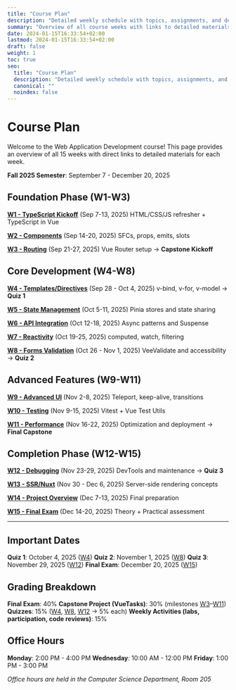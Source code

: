 ```yaml
---
title: "Course Plan"
description: "Detailed weekly schedule with topics, assignments, and deadlines"
summary: "Overview of all course weeks with links to detailed materials"
date: 2024-01-15T16:33:54+02:00
lastmod: 2024-01-15T16:33:54+02:00
draft: false
weight: 1
toc: true
seo:
  title: "Course Plan"
  description: "Detailed weekly schedule with topics, assignments, and deadlines"
  canonical: ""
  noindex: false
---
```


<style>
.content {
  text-align: left !important;
  max-width: none !important;
  margin: 0 !important;
  padding: 20px !important;
}

.content h1,
.content h2,
.content h3,
.content p,
.content ul,
.content li {
  text-align: left !important;
  margin-left: 0 !important;
  margin-right: 0 !important;
}
</style>

# Course Plan

Welcome to the Web Application Development course! This page provides an overview of all 15 weeks with direct links to detailed materials for each week.

**Fall 2025 Semester**: September 7 - December 20, 2025

## Foundation Phase (W1-W3)

**[W1 - TypeScript Kickoff](w1/)** (Sep 7-13, 2025)
HTML/CSS/JS refresher + TypeScript in Vue

**[W2 - Components](w2/)** (Sep 14-20, 2025)
SFCs, props, emits, slots

**[W3 - Routing](w3/)** (Sep 21-27, 2025)
Vue Router setup → **Capstone Kickoff**

## Core Development (W4-W8)

**[W4 - Templates/Directives](w4/)** (Sep 28 - Oct 4, 2025)
v-bind, v-for, v-model → **Quiz 1**

**[W5 - State Management](w5/)** (Oct 5-11, 2025)
Pinia stores and state sharing

**[W6 - API Integration](w6/)** (Oct 12-18, 2025)
Async patterns and Suspense

**[W7 - Reactivity](w7/)** (Oct 19-25, 2025)
computed, watch, filtering

**[W8 - Forms Validation](w8/)** (Oct 26 - Nov 1, 2025)
VeeValidate and accessibility → **Quiz 2**

## Advanced Features (W9-W11)

**[W9 - Advanced UI](w9/)** (Nov 2-8, 2025)
Teleport, keep-alive, transitions

**[W10 - Testing](w10/)** (Nov 9-15, 2025)
Vitest + Vue Test Utils

**[W11 - Performance](w11/)** (Nov 16-22, 2025)
Optimization and deployment → **Final Capstone**

## Completion Phase (W12-W15)

**[W12 - Debugging](w12/)** (Nov 23-29, 2025)
DevTools and maintenance → **Quiz 3**

**[W13 - SSR/Nuxt](w13/)** (Nov 30 - Dec 6, 2025)
Server-side rendering concepts

**[W14 - Project Overview](w14/)** (Dec 7-13, 2025)
Final preparation

**[W15 - Final Exam](w15/)** (Dec 14-20, 2025)
Theory + Practical assessment

---

## Important Dates

**Quiz 1**: October 4, 2025 ([W4](w4/))
**Quiz 2**: November 1, 2025 ([W8](w8/))
**Quiz 3**: November 29, 2025 ([W12](w12/))
**Final Exam**: December 20, 2025 ([W15](w15/))

## Grading Breakdown

**Final Exam**: 40%
**Capstone Project (VueTasks)**: 30% (milestones [W3](w3/)–[W11](w11/))
**Quizzes**: 15% ([W4](w4/), [W8](w8/), [W12](w12/) → 5% each)
**Weekly Activities (labs, participation, code reviews)**: 15%

## Office Hours

**Monday**: 2:00 PM - 4:00 PM
**Wednesday**: 10:00 AM - 12:00 PM
**Friday**: 1:00 PM - 3:00 PM

*Office hours are held in the Computer Science Department, Room 205*
